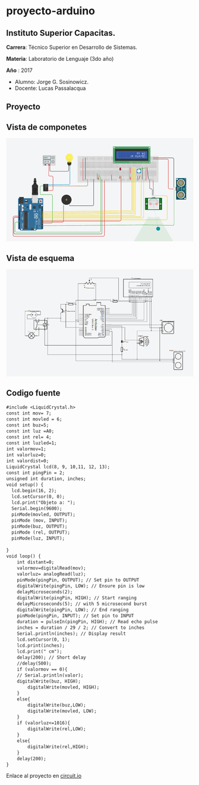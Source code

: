 # proyecto-arduino
Instituto Superior Capacitas.
----
**Carrera**: Técnico Superior en Desarrollo de Sistemas.

**Materia**: Laboratorio de Lenguaje (3do año)

**Año** :  2017
* Alumno: Jorge G. Sosinowicz.
* Docente: Lucas Passalacqua

Proyecto
-----
Vista de componetes
-----

![imagen](https://github.com/jorgesosi/proyecto-arduino/blob/master/img/componentes.png)

Vista de esquema
-----

![imagen](https://github.com/jorgesosi/proyecto-arduino/blob/master/img/esquema.png)

Codigo fuente
-----
```
#include <LiquidCrystal.h>
const int mov= 7;
const int movled = 6;
const int buz=5;
const int luz =A0;
const int rel= 4;
const int luzled=1;
int valormov=1;
int valorluz=0;
int valordist=0;
LiquidCrystal lcd(8, 9, 10,11, 12, 13);
const int pingPin = 2;
unsigned int duration, inches;
void setup() {
  lcd.begin(16, 2);
  lcd.setCursor(0, 0);
  lcd.print("Objeto a: ");
  Serial.begin(9600);
  pinMode(movled, OUTPUT);
  pinMode (mov, INPUT);
  pinMode(buz, OUTPUT);
  pinMode (rel, OUTPUT);
  pinMode(luz, INPUT);
  
}
void loop() {
	int distant=0;
 	valormov=digitalRead(mov);
  	valorluz= analogRead(luz);
	pinMode(pingPin, OUTPUT); // Set pin to OUTPUT
	digitalWrite(pingPin, LOW); // Ensure pin is low
	delayMicroseconds(2);
    digitalWrite(pingPin, HIGH); // Start ranging
    delayMicroseconds(5); // with 5 microsecond burst
    digitalWrite(pingPin, LOW); // End ranging
    pinMode(pingPin, INPUT); // Set pin to INPUT
    duration = pulseIn(pingPin, HIGH); // Read echo pulse
    inches = duration / 29 / 2; // Convert to inches
    Serial.println(inches); // Display result
  	lcd.setCursor(0, 1);
	lcd.print(inches);
 	lcd.print(" cm");
	delay(200); // Short delay
	//delay(500); 
  	if (valormov == 0){
    // Serial.println(valor);
   	digitalWrite(buz, HIGH);
    	digitalWrite(movled, HIGH);
  	}
  	else{
    	digitalWrite(buz,LOW);
    	digitalWrite(movled, LOW);
  	}
  	if (valorluz<=1016){
 		digitalWrite(rel,LOW); 
	}
  	else{
 		digitalWrite(rel,HIGH);
    }
	delay(200);
}
```
Enlace al proyecto en 
[circuit.io](https://circuits.io/circuits/4821745-circuito-laboratorio-lenguaje)


